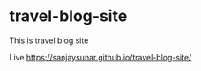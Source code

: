 # travel-blog-site
This is travel blog site 


Live https://sanjaysunar.github.io/travel-blog-site/
